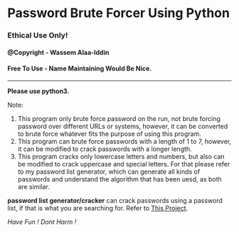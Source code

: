 # Password Brute Forcer Using Python
### Ethical Use Only! 


#### @Copyright - Wassem Alaa-Iddin
#### Free To Use - Name Maintaining Would Be Nice. 

-----------


**Please use python3.**

Note:
1. This program only brute force password on the run, not brute forcing password over different URLs or systems, however, it can be converted to brute force whatever fits the purpose of using this program.
2. This program can brute force passwords with a length of 1 to 7, however, it can be modified to crack passwords with a longer length.
3. This program cracks only lowercase letters and numbers, but also can be modified to crack uppercase and special letters. For that please refer to my password list generator, which can generate all kinds of passwords and understand the algorithm that has been uesd, as both are similar.


<b>password list generator/cracker</b> can crack passwords using a password list, if that is what you are searching for.
Refer to [This Project](https://github.com/WassemAdil/Password-List-Generator-Cracking).



*Have Fun !*
*Dont Harm !*
